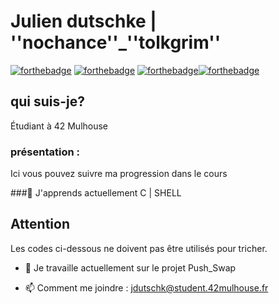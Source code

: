 # Julien dutschke | ''nochance''_''tolkgrim''

[![forthebadge](http://forthebadge.com/images/badges/built-with-love.svg)](http://forthebadge.com)  [![forthebadge](https://forthebadge.com/images/badges/built-with-swag.svg)](http://forthebadge.com)
[![forthebadge](https://forthebadge.com/images/badges/made-with-c.svg)](https://forthebadge.com)[![forthebadge](https://forthebadge.com/images/badges/powered-by-coffee.svg)](https://forthebadge.com)



## qui suis-je?

Étudiant à 42 Mulhouse


### présentation :

Ici vous pouvez suivre ma progression dans le cours


###🌱 J'apprends actuellement C | SHELL


## Attention
Les codes ci-dessous ne doivent pas être utilisés pour tricher.


- 🔭 Je travaille actuellement sur le projet Push_Swap

- 📫 Comment me joindre : jdutschk@student.42mulhouse.fr
